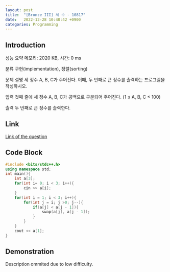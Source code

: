 ```yaml
---
layout: post
title:  "[Bronze III] 세 수 - 10817"
date:   2022-12-28 10:40:42 +0900
categories: Programming
---
```


## Introduction

성능 요약
메모리: 2020 KB, 시간: 0 ms

분류
구현(implementation), 정렬(sorting)

문제 설명
세 정수 A, B, C가 주어진다. 이때, 두 번째로 큰 정수를 출력하는 프로그램을 작성하시오.

입력
첫째 줄에 세 정수 A, B, C가 공백으로 구분되어 주어진다. (1 ≤ A, B, C ≤ 100)

출력
두 번째로 큰 정수를 출력한다.

## Link

[Link of the question](https://www.acmicpc.net/problem/10817)

## Code Block

```c++
#include <bits/stdc++.h>
using namespace std;
int main(){
    int a[3];
    for(int i= 0; i < 3; i++){
        cin >> a[i];
    }
    for(int i = 1; i < 3; i++){
        for(int j = i; j >0; j--){
            if(a[j] < a[j - 1]){
                swap(a[j], a[j - 1]);
            }
        }
    }
    cout << a[1];
}
```

## Demonstration

Description ommited due to low difficulty.
